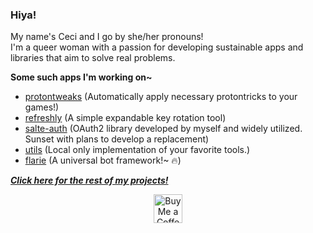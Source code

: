 ### Hiya!

My name's Ceci and I go by she/her pronouns! <br/>
I'm a queer woman with a passion for developing sustainable apps and libraries that aim to solve real problems.

**Some such apps I'm working on~**

- [protontweaks](https://github.com/ribbon-studios/protontweaks) (Automatically apply necessary protontricks to your games!)
- [refreshly](https://github.com/ribbon-studios/refreshly) (A simple expandable key rotation tool)
- [salte-auth](https://github.com/salte-auth/salte-auth) (OAuth2 library developed by myself and widely utilized. Sunset with plans to develop a replacement)
- [utils](https://github.com/ribbon-studios/utils) (Local only implementation of your favorite tools.)
- [flarie](https://github.com/ribbon-studios/flarie) (A universal bot framework!~ 🔥)

**_[Click here for the rest of my projects!](https://sanare.dev)_**

<!-- Social icons section -->
<p align="center">
  <a href="https://ko-fi.com/cecis" target="_blank"><img height="46px" src="https://az743702.vo.msecnd.net/cdn/kofi3.png?v=0" title="Ko-fi" alt="Buy Me a Coffee" /></a>
</p>


